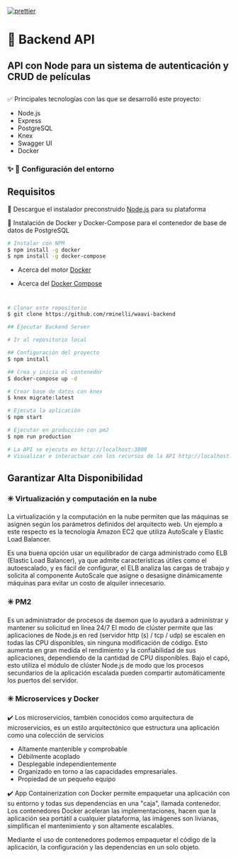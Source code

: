 [![prettier](https://img.shields.io/badge/styled%20with-prettier-ff69b4.svg)](https://github.com/prettier/prettier)

# :movie_camera: Backend API 

## API con Node para un sistema de autenticación y CRUD de películas

##

:white_check_mark: Principales tecnologías con las que se desarrolló este proyecto:

- Node.js
- Express
- PostgreSQL
- Knex
- Swagger UI
- Docker

### :sparkles: :runner: Configuración del entorno

## Requisitos

:rocket: Descargue el instalador preconstruido [Node.js](https://nodejs.org/en/download/) para su plataforma

:whale: Instalación de Docker y Docker-Compose para el contenedor de base de datos de PostgreSQL

```bash
# Instalar con NPM
$ npm install -g docker
$ npm install -g docker-compose
```

- Acerca del motor [Docker](https://docs.docker.com/install/)


- Acerca del [Docker Compose](https://docs.docker.com/compose/install/)

#

```bash
# Clonar este repositorio
$ git clone https://github.com/rminelli/waavi-backend

## Ejecutar Backend Server

# Ir al repositorio local

## Configuración del proyecto
$ npm install

## Crea y inicia el contenedor
$ docker-compose up -d

# Crear base de datos con knex
$ knex migrate:latest

# Ejecuta la aplicación
$ npm start

# Ejecutar en producción con pm2
$ npm run production

# La API se ejecuta en http://localhost:3800
# Visualizar e interactuar con los recursos de la API http://localhost:3800/apidoc

```

## Garantizar Alta Disponibilidad

### :eight_spoked_asterisk: Virtualización y computación en la nube

La virtualización y la computación en la nube permiten que las máquinas se asignen según los parámetros definidos del arquitecto web. Un ejemplo a este respecto es la tecnología Amazon EC2 que utiliza AutoScale y Elastic Load Balancer.

Es una buena opción usar un equilibrador de carga administrado como ELB (Elastic Load Balancer), ya que admite características útiles como el autoescalado, y es fácil de configurar, el ELB analiza las cargas de trabajo y solicita al componente AutoScale que asigne o desasigne dinámicamente máquinas para evitar un costo de alquiler innecesario.

### :eight_spoked_asterisk: PM2

Es un administrador de procesos de daemon que lo ayudará a administrar y mantener su solicitud en línea 24/7
El modo de clúster permite que las aplicaciones de Node.js en red (servidor http (s) / tcp / udp) se escalen en todas las CPU disponibles, sin ninguna modificación de código. Esto aumenta en gran medida el rendimiento y la confiabilidad de sus aplicaciones, dependiendo de la cantidad de CPU disponibles. Bajo el capó, esto utiliza el módulo de clúster Node.js de modo que los procesos secundarios de la aplicación escalada pueden compartir automáticamente los puertos del servidor.

### :eight_spoked_asterisk: Microservices y Docker

:heavy_check_mark: Los microservicios, también conocidos como arquitectura de microservicios, es un estilo arquitectónico que estructura una aplicación como una colección de servicios

- Altamente mantenible y comprobable
- Débilmente acoplado
- Desplegable independientemente
- Organizado en torno a las capacidades empresariales.
- Propiedad de un pequeño equipo

:heavy_check_mark: App Containerization con Docker permite empaquetar una aplicación con su entorno y todas sus dependencias en una "caja", llamada contenedor.
Los contenedores Docker aceleran las implementaciones, hacen que la aplicación sea portátil a cualquier plataforma, las imágenes son livianas, simplifican el mantenimiento y son altamente escalables.

Mediante el uso de contenedores podemos empaquetar el código de la aplicación, la configuración y las dependencias en un solo objeto.

